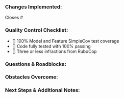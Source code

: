 ### Changes Implemented:
Closes #

### Quality Control Checklist:
- [] 100% Model and Feature SimpleCov test coverage
- [] Code fully tested with 100% passing
- [] Three or less infractions from RuboCop

### Questions & Roadblocks:

### Obstacles Overcome:

### Next Steps & Additional Notes: